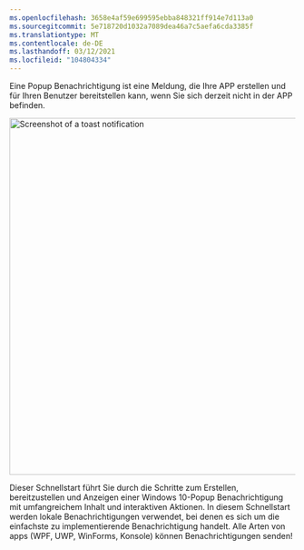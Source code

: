 ```yaml
---
ms.openlocfilehash: 3658e4af59e699595ebba848321ff914e7d113a0
ms.sourcegitcommit: 5e718720d1032a7089dea46a7c5aefa6cda3385f
ms.translationtype: MT
ms.contentlocale: de-DE
ms.lasthandoff: 03/12/2021
ms.locfileid: "104804334"
---
```

Eine Popup Benachrichtigung ist eine Meldung, die Ihre APP erstellen und für Ihren Benutzer bereitstellen kann, wenn Sie sich derzeit nicht in der APP befinden.

<img src="../images/toast-notification.png" width="628" alt="Screenshot of a toast notification"/>

Dieser Schnellstart führt Sie durch die Schritte zum Erstellen, bereitzustellen und Anzeigen einer Windows 10-Popup Benachrichtigung mit umfangreichem Inhalt und interaktiven Aktionen. In diesem Schnellstart werden lokale Benachrichtigungen verwendet, bei denen es sich um die einfachste zu implementierende Benachrichtigung handelt. Alle Arten von apps (WPF, UWP, WinForms, Konsole) können Benachrichtigungen senden!
